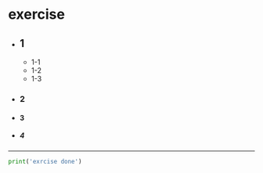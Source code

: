 # **exercise** 
* ## 1
    * 1-1
    * 1-2
    * 1-3
* ### 2
* #### 3
* ##### 4
---
```py
print('exrcise done')
```